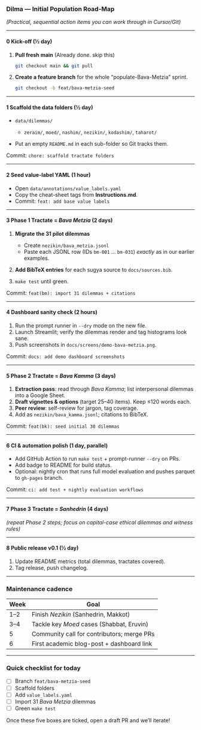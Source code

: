 ### Dilma — Initial Population Road-Map

_(Practical, sequential action items you can work through in Cursor/Git)_

---

#### 0 Kick-off (½ day)

1. **Pull fresh main** (Already done. skip this)

   ```bash
   git checkout main && git pull
   ```

2. **Create a feature branch** for the whole “populate-Bava-Metzia” sprint.

   ```bash
   git checkout -b feat/bava-metzia-seed
   ```

---

#### 1 Scaffold the data folders (½ day)

- `data/dilemmas/`

  - `zeraim/`, `moed/`, `nashim/`, `nezikin/`, `kodashim/`, `taharot/`

- Put an empty `README.md` in each sub-folder so Git tracks them.

Commit: `chore: scaffold tractate folders`

---

#### 2 Seed value-label YAML (1 hour)

- Open `data/annotations/value_labels.yaml`
- Copy the cheat-sheet tags from **Instructions.md**.
- Commit: `feat: add base value labels`

---

#### 3 Phase 1 Tractate = _Bava Metzia_ (2 days)

1. **Migrate the 31 pilot dilemmas**

   - Create `nezikin/bava_metzia.jsonl`
   - Paste each JSONL row (IDs `bm-001` … `bm-031`) _exactly_ as in our earlier examples.

2. **Add BibTeX entries** for each sugya source to `docs/sources.bib`.
3. `make test` until green.

Commit: `feat(bm): import 31 dilemmas + citations`

---

#### 4 Dashboard sanity check (2 hours)

1. Run the prompt runner in `--dry` mode on the new file.
2. Launch Streamlit; verify the dilemmas render and tag histograms look sane.
3. Push screenshots in `docs/screens/demo-bava-metzia.png`.

Commit: `docs: add demo dashboard screenshots`

---

#### 5 Phase 2 Tractate = _Bava Kamma_ (3 days)

1. **Extraction pass**: read through _Bava Kamma_; list interpersonal dilemmas into a Google Sheet.
2. **Draft vignettes & options** (target 25–40 items). Keep ≤120 words each.
3. **Peer review**: self-review for jargon, tag coverage.
4. Add as `nezikin/bava_kamma.jsonl`; citations to BibTeX.

Commit: `feat(bk): seed initial 30 dilemmas`

---

#### 6 CI & automation polish (1 day, parallel)

- Add GitHub Action to run `make test` + prompt-runner `--dry` on PRs.
- Add badge to README for build status.
- Optional: nightly cron that runs full model evaluation and pushes parquet to `gh-pages` branch.

Commit: `ci: add test + nightly evaluation workflows`

---

#### 7 Phase 3 Tractate = _Sanhedrin_ (4 days)

_(repeat Phase 2 steps; focus on capital-case ethical dilemmas and witness rules)_

---

#### 8 Public release v0.1 (½ day)

1. Update README metrics (total dilemmas, tractates covered).
2. Tag release, push changelog.

---

### Maintenance cadence

| Week | Goal                                       |
| ---- | ------------------------------------------ |
| 1–2  | Finish _Nezikin_ (Sanhedrin, Makkot)       |
| 3–4  | Tackle key _Moed_ cases (Shabbat, Eruvin)  |
| 5    | Community call for contributors; merge PRs |
| 6    | First academic blog-post + dashboard link  |

---

### Quick checklist for **today**

- [ ] Branch `feat/bava-metzia-seed`
- [ ] Scaffold folders
- [ ] Add `value_labels.yaml`
- [ ] Import 31 _Bava Metzia_ dilemmas
- [ ] Green `make test`

Once these five boxes are ticked, open a draft PR and we’ll iterate!
